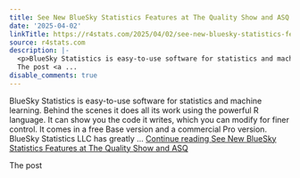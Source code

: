 ```yaml
---
title: See New BlueSky Statistics Features at The Quality Show and ASQ
date: '2025-04-02'
linkTitle: https://r4stats.com/2025/04/02/see-new-bluesky-statistics-features-at-the-quality-show-and-asq/
source: r4stats.com
description: |-
  <p>BlueSky Statistics is easy-to-use software for statistics and machine learning. Behind the scenes it does all its work using the powerful R language. It can show you the code it writes, which you can modify for finer control. It comes in a free Base version and a commercial Pro version. BlueSky Statistics LLC has greatly &#8230; <a href="https://r4stats.com/2025/04/02/see-new-bluesky-statistics-features-at-the-quality-show-and-asq/" class="more-link">Continue reading <span class="screen-reader-text">See New BlueSky Statistics Features at The Quality Show and ASQ</span></a></p>
  The post <a ...
disable_comments: true
---
```

<p>BlueSky Statistics is easy-to-use software for statistics and machine learning. Behind the scenes it does all its work using the powerful R language. It can show you the code it writes, which you can modify for finer control. It comes in a free Base version and a commercial Pro version. BlueSky Statistics LLC has greatly &#8230; <a href="https://r4stats.com/2025/04/02/see-new-bluesky-statistics-features-at-the-quality-show-and-asq/" class="more-link">Continue reading <span class="screen-reader-text">See New BlueSky Statistics Features at The Quality Show and ASQ</span></a></p>
The post <a ...